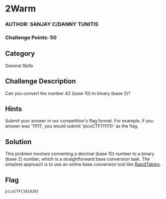 # 2Warm
### AUTHOR: SANJAY C/DANNY TUNITIS
### Challenge Points: 50

## Category
General Skills

## Challenge Description
Can you convert the number 42 (base 10) to binary (base 2)?
## Hints
Submit your answer in our competition's flag format. For example, if you answer was '11111', you would submit 'picoCTF{11111}' as the flag.
## Solution
This problem involves converting a decimal (base 10) number to a binary (base 2) number, which is a straightforward base conversion task. The simplest approach is to use an online base conversion tool like [RapidTables](https://www.rapidtables.com/convert/number/decimal-to-binary.html).
## Flag
`picoCTF{101010}`